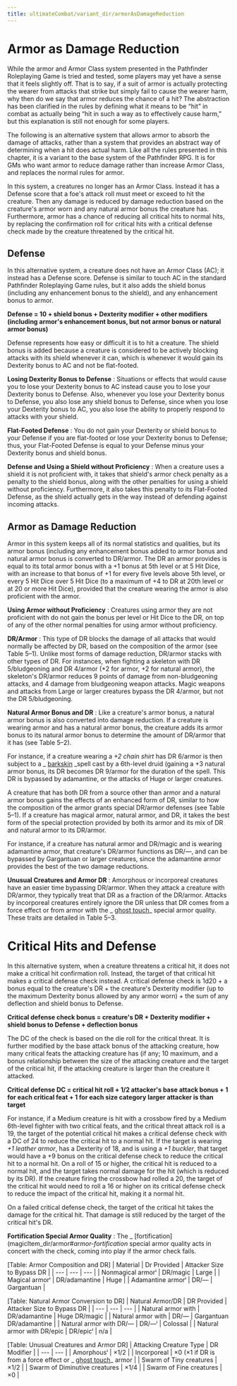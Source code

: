 ```yaml
---
title: ultimateCombat/variant_dir/armorAsDamageReduction
---
```

# Armor as Damage Reduction

While the armor and Armor Class system presented in the Pathfinder Roleplaying Game is tried and tested, some players may yet have a sense that it feels slightly off. That is to say, if a suit of armor is actually protecting the wearer from attacks that strike but simply fail to cause the wearer harm, why then do we say that armor reduces the chance of a hit? The abstraction has been clarified in the rules by defining what it means to be “hit” in combat as actually being “hit in such a way as to effectively cause harm,” but this explanation is still not enough for some players.

The following is an alternative system that allows armor to absorb the damage of attacks, rather than a system that provides an abstract way of determining when a hit does actual harm. Like all the rules presented in this chapter, it is a variant to the base system of the Pathfinder RPG. It is for GMs who want armor to reduce damage rather than increase Armor Class, and replaces the normal rules for armor.

In this system, a creatures no longer has an Armor Class. Instead it has a Defense score that a foe's attack roll must meet or exceed to hit the creature. Then any damage is reduced by damage reduction based on the creature's armor worn and any natural armor bonus the creature has. Furthermore, armor has a chance of reducing all critical hits to normal hits, by replacing the confirmation roll for critical hits with a critical defense check made by the creature threatened by the critical hit.

## Defense

In this alternative system, a creature does not have an Armor Class (AC); it instead has a Defense score. Defense is similar to touch AC in the standard Pathfinder Roleplaying Game rules, but it also adds the shield bonus (including any enhancement bonus to the shield), and any enhancement bonus to armor.

**Defense = 10 + shield bonus + Dexterity modifier + other modifiers (including armor's enhancement bonus, but not armor bonus or natural armor bonus)**

Defense represents how easy or difficult it is to hit a creature. The shield bonus is added because a creature is considered to be actively blocking attacks with its shield whenever it can, which is whenever it would gain its Dexterity bonus to AC and not be flat-footed.

**Losing Dexterity Bonus to Defense** : Situations or effects that would cause you to lose your Dexterity bonus to AC instead cause you to lose your Dexterity bonus to Defense. Also, whenever you lose your Dexterity bonus to Defense, you also lose any shield bonus to Defense, since when you lose your Dexterity bonus to AC, you also lose the ability to properly respond to attacks with your shield.

**Flat-Footed Defense** : You do not gain your Dexterity or shield bonus to your Defense if you are flat-footed or lose your Dexterity bonus to Defense; thus, your Flat-Footed Defense is equal to your Defense minus your Dexterity bonus and shield bonus.

**Defense and Using a Shield without Proficiency** : When a creature uses a shield it is not proficient with, it takes that shield's armor check penalty as a penalty to the shield bonus, along with the other penalties for using a shield without proficiency. Furthermore, it also takes this penalty to its Flat-Footed Defense, as the shield actually gets in the way instead of defending against incoming attacks.

## Armor as Damage Reduction

Armor in this system keeps all of its normal statistics and qualities, but its armor bonus (including any enhancement bonus added to armor bonus and natural armor bonus is converted to DR/armor. The DR an armor provides is equal to its total armor bonus with a +1 bonus at 5th level or at 5 Hit Dice, with an increase to that bonus of +1 for every five levels above 5th level, or every 5 Hit Dice over 5 Hit Dice (to a maximum of +4 to DR at 20th level or at 20 or more Hit Dice), provided that the creature wearing the armor is also proficient with the armor.

**Using Armor without Proficiency** : Creatures using armor they are not proficient with do not gain the bonus per level or Hit Dice to the DR, on top of any of the other normal penalties for using armor without proficiency.

**DR/Armor** : This type of DR blocks the damage of all attacks that would normally be affected by DR, based on the composition of the armor (see Table 5–1). Unlike most forms of damage reduction, DR/armor stacks with other types of DR. For instances, when fighting a skeleton with DR 5/bludgeoning and DR 4/armor (+2 for armor, +2 for natural armor), the skeleton's DR/armor reduces 9 points of damage from non-bludgeoning attacks, and 4 damage from bludgeoning weapon attacks. Magic weapons and attacks from Large or larger creatures bypass the DR 4/armor, but not the DR 5/bludgeoning.

**Natural Armor Bonus and DR** : Like a creature's armor bonus, a natural armor bonus is also converted into damage reduction. If a creature is wearing armor and has a natural armor bonus, the creature adds its armor bonus to its natural armor bonus to determine the amount of DR/armor that it has (see Table 5–2).

For instance, if a creature wearing a _+2 chain shirt_ has DR 6/armor is then subject to a _ [barkskin](spell_dir/barkskin#_barkskin) _spell cast by a 6th-level druid (gaining a +3 natural armor bonus, its DR becomes DR 9/armor for the duration of the spell. This DR is bypassed by adamantine, or the attacks of Huge or larger creatures.

A creature that has both DR from a source other than armor and a natural armor bonus gains the effects of an enhanced form of DR, similar to how the composition of the armor grants special DR/armor defenses (see Table 5–1). If a creature has magical armor, natural armor, and DR, it takes the best form of the special protection provided by both its armor and its mix of DR and natural armor to its DR/armor.

For instance, if a creature has natural armor and DR/magic and is wearing adamantine armor, that creature's DR/armor functions as DR/—, and can be bypassed by Gargantuan or larger creatures, since the adamantine armor provides the best of the two damage reductions.

**Unusual Creatures and Armor DR** : Amorphous or incorporeal creatures have an easier time bypassing DR/armor. When they attack a creature with DR/armor, they typically treat that DR as a fraction of the DR/armor. Attacks by incorporeal creatures entirely ignore the DR unless that DR comes from a force effect or from armor with the _ [ghost touch](magicItem_dir/weapons#_weapons-ghost-touch)_ special armor quality. These traits are detailed in Table 5–3.

# Critical Hits and Defense

In this alternative system, when a creature threatens a critical hit, it does not make a critical hit confirmation roll. Instead, the target of that critical hit makes a critical defense check instead. A critical defense check is 1d20 + a bonus equal to the creature's DR + the creature's Dexterity modifier (up to the maximum Dexterity bonus allowed by any armor worn) + the sum of any deflection and shield bonus to Defense.

**Critical defense check bonus = creature's DR + Dexterity modifier + shield bonus to Defense + deflection bonus**

The DC of the check is based on the die roll for the critical threat. It is further modified by the base attack bonus of the attacking creature, how many critical feats the attacking creature has (if any; 10 maximum, and a bonus relationship between the size of the attacking creature and the target of the critical hit, if the attacking creature is larger than the creature it attacked.

**Critical defense DC = critical hit roll + 1/2 attacker's base attack bonus + 1 for each critical feat + 1 for each size category larger attacker is than target**

For instance, if a Medium creature is hit with a crossbow fired by a Medium 6th-level fighter with two critical feats, and the critical threat attack roll is a 19, the target of the potential critical hit makes a critical defense check with a DC of 24 to reduce the critical hit to a normal hit. If the target is wearing _+1 leather armor_, has a Dexterity of 18, and is using a _+1 buckler_, that target would have a +9 bonus on the critical defense check to reduce the critical hit to a normal hit. On a roll of 15 or higher, the critical hit is reduced to a normal hit, and the target takes normal damage for the hit (which is reduced by its DR). If the creature firing the crossbow had rolled a 20, the target of the critical hit would need to roll a 16 or higher on its critical defense check to reduce the impact of the critical hit, making it a normal hit.

On a failed critical defense check, the target of the critical hit takes the damage for the critical hit. That damage is still reduced by the target of the critical hit's DR.

**Fortification Special Armor Quality** : The _ [fortification](magicItem_dir/armor#_armor-fortification_ special armor quality acts in concert with the check, coming into play if the armor check fails.

[Table: Armor Composition and DR]
| Material | Dr Provided | Attacker Size to Bypass DR |
| --- | --- | --- |
| Nonmagical armorⁱ | DR/magic | Large |
| Magical armorⁱ | DR/adamantine | Huge |
| Adamantine armorⁱ | DR/— | Gargantuan |

  
  

[Table: Natural Armor Conversion to DR]
| Natural Armor/DR | DR Provided | Attacker Size to Bypass DR |
| --- | --- | --- |
| Natural armor with | DR/adamantine | Huge DR/magic |
| Natural armor with | DR/— | Gargantuan DR/adamantine |
| Natural armor with DR/— | DR/—ⁱ | Colossal |
| Natural armor with DR/epic | DR/epicⁱ | n/a |

  
  

[Table: Unusual Creatures and Armor DR]
| Attacking Creature Type | DR Modifier |
| --- | --- |
| Amorphousⁱ | ×1/2 |
| Incorporeal | ×0 (×1 if DR is from a force effect or _ [ghost touch](magicItem_dir/weapons#_weapons-ghost-touch)_ armor |
| Swarm of Tiny creatures | ×1/2 |
| Swarm of Diminutive creatures | ×1/4 |
| Swarm of Fine creatures | ×0 |

